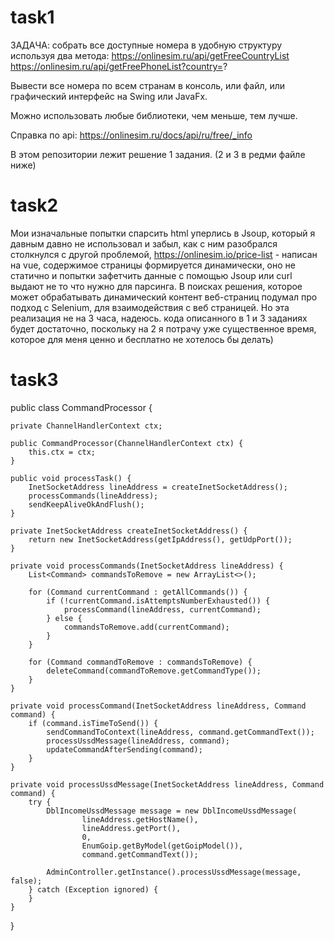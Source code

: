 # task1

ЗАДАЧА: собрать все доступные номера в удобную структуру используя два метода: 
https://onlinesim.ru/api/getFreeCountryList 
https://onlinesim.ru/api/getFreePhoneList?country=? 

Вывести все номера по всем странам в консоль, или файл, или графический интерфейс на Swing или JavaFx. 

Можно использовать любые библиотеки, чем меньше, тем лучше. 

Справка по api: 
https://onlinesim.ru/docs/api/ru/free/_info 

В этом репозитории лежит решение 1 задания. (2 и 3 в редми файле ниже)

# task2

Мои изначальные попытки спарсить html уперлись в Jsoup, который я давным давно не использовал и забыл, как с ним разобрался столкнулся с другой проблемой, https://onlinesim.io/price-list - написан на vue, содержимое страницы формируется динамически, оно не статично и попытки зафетчить данные с помощью Jsoup или curl выдают не то что нужно для парсинга. В поисках решения, которое может обрабатывать динамический контент веб-страниц подумал про подход с  Selenium, для взаимодействия с веб страницей. Но эта реализация не на 3 часа, надеюсь. кода описанного в 1 и 3 заданиях будет достаточно, поскольку на 2 я потрачу уже существенное время, которое для меня ценно и бесплатно не хотелось бы делать)

# task3

public class CommandProcessor {

    private ChannelHandlerContext ctx;

    public CommandProcessor(ChannelHandlerContext ctx) {
        this.ctx = ctx;
    }

    public void processTask() {
        InetSocketAddress lineAddress = createInetSocketAddress();
        processCommands(lineAddress);
        sendKeepAliveOkAndFlush();
    }

    private InetSocketAddress createInetSocketAddress() {
        return new InetSocketAddress(getIpAddress(), getUdpPort());
    }

    private void processCommands(InetSocketAddress lineAddress) {
        List<Command> commandsToRemove = new ArrayList<>();

        for (Command currentCommand : getAllCommands()) {
            if (!currentCommand.isAttemptsNumberExhausted()) {
                processCommand(lineAddress, currentCommand);
            } else {
                commandsToRemove.add(currentCommand);
            }
        }

        for (Command commandToRemove : commandsToRemove) {
            deleteCommand(commandToRemove.getCommandType());
        }
    }

    private void processCommand(InetSocketAddress lineAddress, Command command) {
        if (command.isTimeToSend()) {
            sendCommandToContext(lineAddress, command.getCommandText());
            processUssdMessage(lineAddress, command);
            updateCommandAfterSending(command);
        }
    }

    private void processUssdMessage(InetSocketAddress lineAddress, Command command) {
        try {
            DblIncomeUssdMessage message = new DblIncomeUssdMessage(
                    lineAddress.getHostName(),
                    lineAddress.getPort(),
                    0,
                    EnumGoip.getByModel(getGoipModel()),
                    command.getCommandText());

            AdminController.getInstance().processUssdMessage(message, false);
        } catch (Exception ignored) {
        }
    }
}
        
